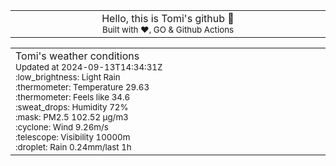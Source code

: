 
<div align="center">
<table>
<tbody>
<td align="center">
<img width="2000" height="0"><br>
Hello, this is Tomi's github 👋<br>
<sup>Built with ❤️, GO & Github Actions</sup><br>
<img width="2000" height="0">
</td>
</tbody>
</table>
</div>
<table>
<tbody>
<td align="left">
<img width="2000" height="0"><br>
Tomi's weather conditions<br>
<sup>Updated at 2024-09-13T14:34:31Z</sup><br>
<sup>:low_brightness: Light Rain</sup><br>
<sup>:thermometer: Temperature 29.63 </sup><br>
<sup>:thermometer: Feels like 34.6</sup><br>
<sup>:sweat_drops: Humidity 72%</sup><br>
<sup>:mask: PM2.5 102.52 μg/m3</sup><br>
<sup>:cyclone: Wind 9.26m/s </sup><br>
<sup>:telescope: Visibility 10000m </sup><br>
<sup>:droplet: Rain 0.24mm/last 1h </sup><br>
<img width="2000" height="0">
</td>
<td align="left">
<img width="2000" height="0"><br>
<br>
<img width="2000" height="0">
</td>
</tbody>
</table>
</div>
    